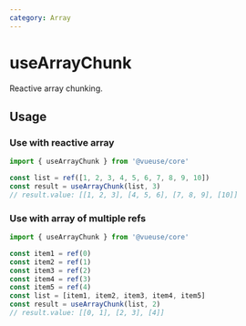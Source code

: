 ```yaml
---
category: Array
---
```


# useArrayChunk

Reactive array chunking.

## Usage

### Use with reactive array

```ts
import { useArrayChunk } from '@vueuse/core'

const list = ref([1, 2, 3, 4, 5, 6, 7, 8, 9, 10])
const result = useArrayChunk(list, 3)
// result.value: [[1, 2, 3], [4, 5, 6], [7, 8, 9], [10]]
```

### Use with array of multiple refs

```ts
import { useArrayChunk } from '@vueuse/core'

const item1 = ref(0)
const item2 = ref(1)
const item3 = ref(2)
const item4 = ref(3)
const item5 = ref(4)
const list = [item1, item2, item3, item4, item5]
const result = useArrayChunk(list, 2)
// result.value: [[0, 1], [2, 3], [4]]
```
